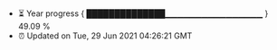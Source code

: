 - ⏳ Year progress { ██████████████▁▁▁▁▁▁▁▁▁▁▁▁▁▁▁▁ } 49.09 %
- ⏰ Updated on Tue, 29 Jun 2021 04:26:21 GMT

